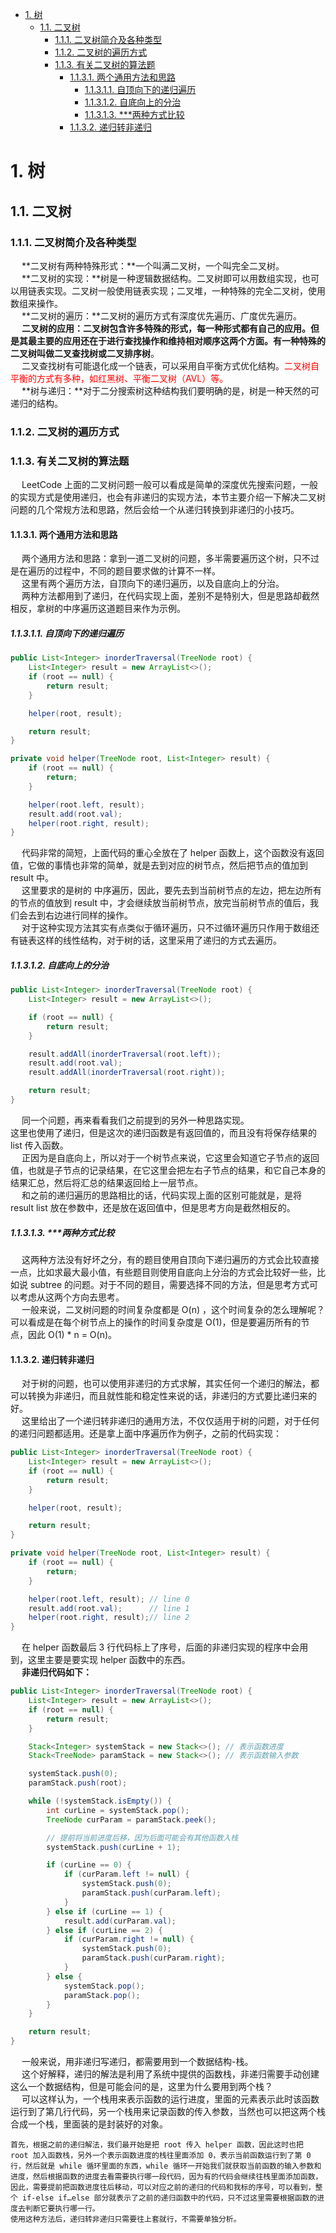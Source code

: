 

<!-- TOC -->

- [1. 树](#1-树)
    - [1.1. 二叉树](#11-二叉树)
        - [1.1.1. 二叉树简介及各种类型](#111-二叉树简介及各种类型)
        - [1.1.2. 二叉树的遍历方式](#112-二叉树的遍历方式)
        - [1.1.3. 有关二叉树的算法题](#113-有关二叉树的算法题)
            - [1.1.3.1. 两个通用方法和思路](#1131-两个通用方法和思路)
                - [1.1.3.1.1. 自顶向下的递归遍历](#11311-自顶向下的递归遍历)
                - [1.1.3.1.2. 自底向上的分治](#11312-自底向上的分治)
                - [1.1.3.1.3. ***两种方式比较](#11313-两种方式比较)
            - [1.1.3.2. 递归转非递归](#1132-递归转非递归)

<!-- /TOC -->

# 1. 树  
<!--
AVL树
https://mp.weixin.qq.com/s/7MJWagl_L-ZFlLtKdJwbFQ

-->

## 1.1. 二叉树  
### 1.1.1. 二叉树简介及各种类型
&emsp; **二叉树有两种特殊形式：**一个叫满二叉树，一个叫完全二叉树。  
&emsp; **二叉树的实现：**树是一种逻辑数据结构。二叉树即可以用数组实现，也可以用链表实现。二叉树一般使用链表实现；二叉堆，一种特殊的完全二叉树，使用数组来操作。  
&emsp; **二叉树的遍历：**二叉树的遍历方式有深度优先遍历、广度优先遍历。  
&emsp; **二叉树的应用：**二叉树包含许多特殊的形式，每一种形式都有自己的应用。但是其最主要的应用还在于进行查找操作和维持相对顺序这两个方面。有一种特殊的二叉树叫做**二叉查找树或二叉排序树**。  
&emsp; 二叉查找树有可能退化成一个链表，可以采用自平衡方式优化结构。<font color = "red">二叉树自平衡的方式有多种，如红黑树、平衡二叉树（AVL）等。</font>  
&emsp; **树与递归：**对于二分搜索树这种结构我们要明确的是，树是一种天然的可递归的结构。  

### 1.1.2. 二叉树的遍历方式  
<!-- 
图文详解 树的DFS 和 BFS 
https://mp.weixin.qq.com/s?__biz=MzI5MTU1MzM3MQ==&mid=2247484022&idx=1&sn=9890a47b9a08809c9a66e613aa8fe311&scene=21#wechat_redirect
https://mp.weixin.qq.com/s?__biz=MzUyNjQxNjYyMg==&mid=2247483881&idx=1&sn=3b1de7f74aaaade96ee0f71960a80609&chksm=fa0e6e68cd79e77e45633b52731e83262dd7ad70a0fd4d97e3c1e44170cc69a62f870526568e&scene=21#wechat_redirect
-->

### 1.1.3. 有关二叉树的算法题
<!-- 
~~
LeetCode二叉树问题小总结
https://mp.weixin.qq.com/s?__biz=MzUyNjQxNjYyMg==&mid=2247486350&idx=3&sn=f847d84a0c2553d2854b37b6202cb923&chksm=fa0e640fcd79ed19006e12d9d4e330fca44db451413a5870de3758515be60f387d43a1f80ef1&mpshare=1&scene=1&srcid=&sharer_sharetime=1567642529620&sharer_shareid=b256218ead787d58e0b58614a973d00d&key=a1704a04d6cad8d086b12ea2ff25a231d33902d1a964dc54bf8fa7ac6214cc54031a9fadea253fc8d1458fefa4d791da5f09b8d8b6e4ee35369d746f3486560b6d10bdfdd164449b259756a720157dd7&ascene=1&uin=MTE1MTYxNzY2MQ%3D%3D&devicetype=Windows+10&version=62060844&lang=zh_CN&pass_ticket=OvcJlS3excB3jnhYEzWG32VCQK0zodStiSrRfXXkqPZtu4LVEri6wuSl7MUtsbkU -->
&emsp; LeetCode 上面的二叉树问题一般可以看成是简单的深度优先搜索问题，一般的实现方式是使用递归，也会有非递归的实现方法，本节主要介绍一下解决二叉树问题的几个常规方法和思路，然后会给一个从递归转换到非递归的小技巧。  

#### 1.1.3.1. 两个通用方法和思路  
&emsp; 两个通用方法和思路：拿到一道二叉树的问题，多半需要遍历这个树，只不过是在遍历的过程中，不同的题目要求做的计算不一样。  
&emsp; 这里有两个遍历方法，自顶向下的递归遍历，以及自底向上的分治。  
&emsp; 两种方法都用到了递归，在代码实现上面，差别不是特别大，但是思路却截然相反，拿树的中序遍历这道题目来作为示例。  

##### 1.1.3.1.1. 自顶向下的递归遍历

```java
public List<Integer> inorderTraversal(TreeNode root) {
    List<Integer> result = new ArrayList<>();
    if (root == null) {
        return result;
    }

    helper(root, result);

    return result;
}

private void helper(TreeNode root, List<Integer> result) {
    if (root == null) {
        return;
    }

    helper(root.left, result);
    result.add(root.val);
    helper(root.right, result);
}
```
&emsp; 代码非常的简短，上面代码的重心全放在了 helper 函数上，这个函数没有返回值，它做的事情也非常的简单，就是去到对应的树节点，然后把节点的值加到 result 中。  
&emsp; 这里要求的是树的 中序遍历，因此，要先去到当前树节点的左边，把左边所有的节点的值放到 result 中，才会继续放当前树节点，放完当前树节点的值后，我们会去到右边进行同样的操作。  
&emsp; 对于这种实现方法其实有点类似于循环遍历，只不过循环遍历只作用于数组还有链表这样的线性结构，对于树的话，这里采用了递归的方式去遍历。  

##### 1.1.3.1.2. 自底向上的分治
```java
public List<Integer> inorderTraversal(TreeNode root) {
    List<Integer> result = new ArrayList<>();

    if (root == null) {
        return result;
    }

    result.addAll(inorderTraversal(root.left));
    result.add(root.val);
    result.addAll(inorderTraversal(root.right));

    return result;
}
```
&emsp; 同一个问题，再来看看我们之前提到的另外一种思路实现。  
这里也使用了递归，但是这次的递归函数是有返回值的，而且没有将保存结果的 list 传入函数。  
&emsp; 正因为是自底向上，所以对于一个树节点来说，它这里会知道它子节点的返回值，也就是子节点的记录结果，在它这里会把左右子节点的结果，和它自己本身的结果汇总，然后将汇总的结果返回给上一层节点。  
&emsp; 和之前的递归遍历的思路相比的话，代码实现上面的区别可能就是，是将 result list 放在参数中，还是放在返回值中，但是思考方向是截然相反的。  

##### 1.1.3.1.3. ***两种方式比较
&emsp; 这两种方法没有好坏之分，有的题目使用自顶向下递归遍历的方式会比较直接一点，比如求最大最小值，有些题目则使用自底向上分治的方式会比较好一些，比如说 subtree 的问题。对于不同的题目，需要选择不同的方法，但是思考方式可以考虑从这两个方向去思考。  
&emsp; 一般来说，二叉树问题的时间复杂度都是 O(n) ，这个时间复杂的怎么理解呢？可以看成是在每个树节点上的操作的时间复杂度是 O(1)，但是要遍历所有的节点，因此 O(1) * n = O(n)。  

#### 1.1.3.2. 递归转非递归  
&emsp; 对于树的问题，也可以使用非递归的方式求解，其实任何一个递归的解法，都可以转换为非递归，而且就性能和稳定性来说的话，非递归的方式要比递归来的好。    
&emsp; 这里给出了一个递归转非递归的通用方法，不仅仅适用于树的问题，对于任何的递归问题都适用。还是拿上面中序遍历作为例子，之前的代码实现：  

```java
public List<Integer> inorderTraversal(TreeNode root) {
    List<Integer> result = new ArrayList<>();
    if (root == null) {
        return result;
    }

    helper(root, result);

    return result;
}

private void helper(TreeNode root, List<Integer> result) {
    if (root == null) {
        return;
    }

    helper(root.left, result); // line 0
    result.add(root.val);      // line 1
    helper(root.right, result);// line 2
}
```
&emsp; 在 helper 函数最后 3 行代码标上了序号，后面的非递归实现的程序中会用到，这里主要是要实现 helper 函数中的东西。  
&emsp; **非递归代码如下：**  

```java
public List<Integer> inorderTraversal(TreeNode root) {
    List<Integer> result = new ArrayList<>();
    if (root == null) {
        return result;
    }

    Stack<Integer> systemStack = new Stack<>(); // 表示函数进度
    Stack<TreeNode> paramStack = new Stack<>(); // 表示函数输入参数

    systemStack.push(0);
    paramStack.push(root);

    while (!systemStack.isEmpty()) {
        int curLine = systemStack.pop();
        TreeNode curParam = paramStack.peek();

        // 提前将当前进度后移，因为后面可能会有其他函数入栈
        systemStack.push(curLine + 1);

        if (curLine == 0) {
            if (curParam.left != null) {
                systemStack.push(0);
                paramStack.push(curParam.left);                    
            }
        } else if (curLine == 1) {
            result.add(curParam.val);
        } else if (curLine == 2) {
            if (curParam.right != null) {
                systemStack.push(0);
                paramStack.push(curParam.right);
            }
        } else {
            systemStack.pop();
            paramStack.pop();
        }
    }

    return result;
}
```
&emsp; 一般来说，用非递归写递归，都需要用到一个数据结构-栈。  
&emsp; 这个好解释，递归的解法是利用了系统中提供的函数栈，非递归需要手动创建这么一个数据结构，但是可能会问的是，这里为什么要用到两个栈？  
&emsp; 可以这样认为，一个栈用来表示函数的运行进度，里面的元素表示此时该函数运行到了第几行代码，另一个栈用来记录函数的传入参数，当然也可以把这两个栈合成一个栈，里面装的是封装好的对象。  

    首先，根据之前的递归解法，我们最开始是把 root 传入 helper 函数，因此这时也把 root 加入函数栈，另外一个表示函数进度的栈往里面添加 0，表示当前函数运行到了第 0 行，然后就是 while 循环里面的东西，while 循环一开始我们就获取当前函数的输入参数和进度，然后根据函数的进度去看需要执行哪一段代码，因为有的代码会继续往栈里面添加函数，因此，需要提前把函数进度往后移动，可以对应之前的递归的代码和我标的序号，可以看到，整个 if-else if…else 部分就表示了之前的递归函数中的代码，只不过这里需要根据函数的进度去判断它要执行哪一行。
    使用这种方法后，递归转非递归只需要往上套就行，不需要单独分析。


